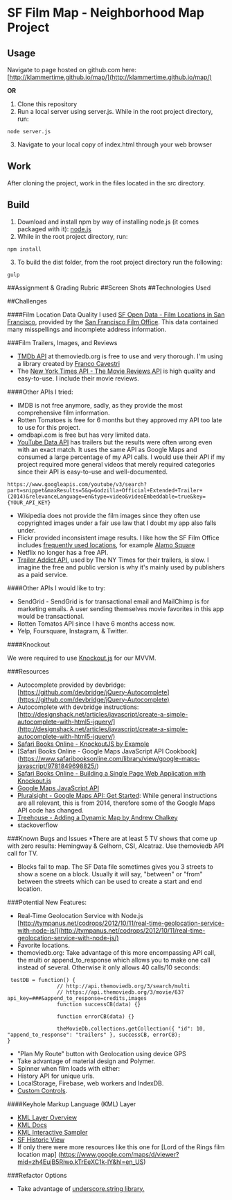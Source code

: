 # SF Film Map - Neighborhood Map Project
Usage
-----
Navigate to page hosted on github.com here: [http://klammertime.github.io/map/](http://klammertime.github.io/map/)

**OR**

1. Clone this repository
2. Run a local server using server.js. While in the root project directory, run: 

```
node server.js
``` 

3. Navigate to your local copy of index.html through your web browser  

Work
----
After cloning the project, work in the files located in the src directory.

Build
-----
1. Download and install npm by way of installing node.js (it comes packaged with it): [node.js](https://nodejs.org/en/) 
2. While in the root project directory, run: 
  
```
npm install
```

3. To build the dist folder, from the root project directory run the following:

```
gulp
```
##Assignment & Grading Rubric
##Screen Shots
##Technologies Used

##Challenges

####Film Location Data Quality
I used [SF Open Data - Film Locations in San Francisco](https://data.sfgov.org/Culture-and-Recreation/Film-Locations-in-San-Francisco/yitu-d5am), provided by the [San Francisco Film Office](http://filmsf.org/sf-locations). This data contained many misspellings and incomplete
address information. 

###Film Trailers, Images, and Reviews
* [TMDb API](https://www.themoviedb.org/documentation/api) at themoviedb.org is free to use and very thorough. I'm using a library created by [Franco Cavestri](https://github.com/cavestri/themoviedb-javascript-library/wiki)
* The [New York Times API - The Movie Reviews API](http://developer.nytimes.com/docs/movie_reviews_api/) is high quality and easy-to-use. I include their movie reviews.

####Other APIs I tried:
* IMDB is not free anymore, sadly, as they provide the most comprehensive film information.
* Rotten Tomatoes is free for 6 months but they approved my API too late to use for this project.
* omdbapi.com is free but has very limited data.
* [YouTube Data API](https://developers.google.com/youtube/v3/docs/videos/insert#parameters) has trailers but the results were often wrong even with 
an exact match. It uses the same API
as Google Maps and consumed a large percentage of my API calls. I would use
their API if my project required more general videos that merely
required categories since their API is easy-to-use and well-documented.
```
https://www.googleapis.com/youtube/v3/search?part=snippet&maxResults=5&q=Godzilla+Official+Extended+Trailer+(2014)&relevanceLanguage=en&type=video&videoEmbeddable=true&key={YOUR_API_KEY}
```
* Wikipedia does not provide the film images since they often
use copyrighted images under a fair use law that I doubt my app 
also falls under.
* Flickr provided inconsistent image results. I like how the SF Film Office includes [frequently used locations](http://www.filmsf.org/sf-locations), for example [Alamo Square](https://www.flickr.com/search/?q=alamo+square)
* Netflix no longer has a free API. 
* [Trailer Addict API](http://www.traileraddict.com/trailerapi), used by The NY Times for their trailers, is slow. I imagine the free and public version is why it's mainly used by publishers as a paid service.  

####Other APIs I would like to try:

* SendGrid - SendGrid is for transactional email and MailChimp is for marketing emails. A user sending themselves movie favorites in this app would be transactional.
* Rotten Tomatos API since I have 6 months access now.
* Yelp, Foursquare, Instagram, & Twitter.

####Knockout

We were required to use [Knockout.js](http://knockoutjs.com/) for our MVVM.

###Resources

* Autocomplete provided by devbridge: [https://github.com/devbridge/jQuery-Autocomplete](https://github.com/devbridge/jQuery-Autocomplete)
* Autocomplete with devbridge instructions:
[http://designshack.net/articles/javascript/create-a-simple-autocomplete-with-html5-jquery/](http://designshack.net/articles/javascript/create-a-simple-autocomplete-with-html5-jquery/)
* [Safari Books Online - KnockoutJS by Example](https://www.safaribooksonline.com/library/view/knockoutjs-by-example/9781785288548/)
* [Safari Books Online - Google Maps JavaScript API Cookbook]
(https://www.safaribooksonline.com/library/view/google-maps-javascript/9781849698825/)
* [Safari Books Online - Building a Single Page Web Application with Knockout.js](https://www.safaribooksonline.com/library/view/building-a-single/9781783284054/)
* [Google Maps JavaScript API](https://developers.google.com/maps/documentation/javascript/)
* [Pluralsight - Google Maps API: Get Started](https://app.pluralsight.com/library/courses/google-maps-api-get-started/table-of-contents): While general instructions are all relevant, this is from 2014, therefore
some of the Google Maps API code has changed.
* [Treehouse - Adding a Dynamic Map by Andrew Chalkey](https://teamtreehouse.com/library/build-an-interactive-website/google-maps-integration/adding-a-dynamic-map-2)
* stackoverflow

###Known Bugs and Issues
*There are at least 5 TV shows that come up with zero results: 
Hemingway & Gelhorn, CSI, Alcatraz. Use themoviedb API call for TV.
* Blocks fail to map. The SF Data file sometimes gives you 3 streets to show a scene on a block. Usually it will say, "between" or "from" between the streets which can be used to create a start and end location.

###Potential New Features:
* Real-Time Geolocation Service with Node.js
[http://tympanus.net/codrops/2012/10/11/real-time-geolocation-service-with-node-js/](http://tympanus.net/codrops/2012/10/11/real-time-geolocation-service-with-node-js/)
* Favorite locations.
* themoviedb.org: Take advantage of this more encompassing API call, the multi or append_to_response which allows you to make one call instead of several. Otherwise it only allows 40 calls/10 seconds:
```
 testDB = function() {
                // http://api.themoviedb.org/3/search/multi
                // https://api.themoviedb.org/3/movie/63?api_key=###&append_to_response=credits,images
                function successCB(data) {}

                function errorCB(data) {}

                theMovieDb.collections.getCollection({ "id": 10, "append_to_response": "trailers" }, successCB, errorCB);
}
```
* "Plan My Route" button with Geolocation using device GPS
* Take advantage of material design and Polymer.
* Spinner when film loads with either: 
* History API for unique urls.
* LocalStorage, Firebase, web workers and IndexDB.
* [Custom Controls](https://developers.google.com/maps/documentation/javascript/controls#CustomControls).

####Keyhole Markup Language (KML) Layer
* [KML Layer Overview](https://developers.google.com/maps/documentation/javascript/kmllayer#overview)
* [KML Docs](https://developers.google.com/kml/documentation/)
* [KML Interactive Sampler](https://kml-samples.googlecode.com/svn/trunk/interactive/index.html) 
* [SF Historic View](http://www.davidrumsey.com/blog/2014/11/7/georeferencer-added-to-online-library)
* If only there were more resources like this one for [Lord of the Rings film location map] (https://www.google.com/maps/d/viewer?mid=zh4EujB5Riwo.kTrEeXC1k-lY&hl=en_US)

###Refactor Options
* Take advantage of [underscore.string library.](http://gabceb.github.io/underscore.string.site/#capitalize)
